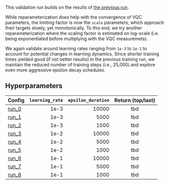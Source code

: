 This validation run builds on the results of 
[the previous run](../reparam-xval-1/README.md).

While reparameterization does help with the convergence of VQC parameters, the
limiting factor is now the `scale` parameters, which approach their targets 
slowly, yet monotonically. To this end, we try another reparameterization where
the scaling factor is estimated on log-scale (i.e. being exponentiated before
multiplying with the VQC measuremets). 

We again validate around learning rates ranging from `1e-3` to `1e-1` to account
for potential changes in learning dynamics. Since shorter training times yielded
good (if not better results) in the previous training run, we maintain the 
reduced number of training steps (i.e., 25,000) and explore even more aggressive
epsilon decay schedules.

## Hyperparameters

| Config            | `learning_rate` | `epsilon_duration` | Return (top/last) |
| ----------------- | ---------------:| --------------:| :---------------: |
| [run_0](run_0.py) |            1e-3 |          10000 | tbd               |
| [run_1](run_1.py) |            1e-3 |           5000 | tbd               |
| [run_2](run_2.py) |            1e-3 |           1000 | tbd               |
| [run_3](run_3.py) |            1e-2 |          10000 | tbd               |
| [run_4](run_4.py) |            1e-2 |           5000 | tbd               |
| [run_5](run_5.py) |            1e-2 |           1000 | tbd               |
| [run_6](run_6.py) |            1e-1 |          10000 | tbd               |
| [run_7](run_7.py) |            1e-1 |           5000 | tbd               |
| [run_8](run_8.py) |            1e-1 |           1000 | tbd               |